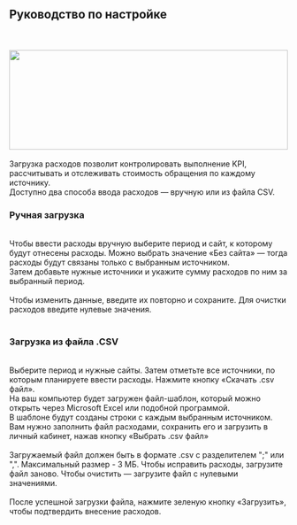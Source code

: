 ## Руководство по настройке
<br>
<br>
<img src="thumbnail.svg" alt="" width="100%" height="180px"/>
<br>
<br>
Загрузка расходов позволит контролировать выполнение KPI, рассчитывать и отслеживать стоимость обращения по каждому источнику.
<br>
Доступно два способа ввода расходов — вручную или из файла CSV. 
<br>

### Ручная загрузка

<br>
Чтобы ввести расходы вручную выберите период и сайт, к которому будут отнесены расходы. Можно выбрать значение «Без сайта» —  тогда расходы будут связаны только с выбранным источником.
<br>
Затем добавьте нужные источники и укажите сумму расходов по ним за выбранный период.
<br>
<br>
<Alert> Чтобы изменить данные, введите их повторно и сохраните. Для очистки расходов введите нулевые значения.</Alert>
<br>
<br>

### Загрузка из файла .CSV

<br>
Выберите период и нужные сайты. Затем отметьте все источники, по которым планируете ввести расходы. Нажмите кнопку «Скачать .csv файл».
<br>
На ваш компьютер будет загружен файл-шаблон, который можно открыть через Microsoft Excel или подобной программой. 
<br>
В шаблоне будут созданы строки с каждым выбранным источником. Вам нужно заполнить файл расходами, сохранить его и загрузить в личный кабинет, нажав кнопку «Выбрать .csv файл»
<br>
<br>
<Alert>Загружаемый файл должен быть в формате .csv с разделителем ";" или ",". Максимальный размер - 3 МБ. Чтобы исправить расходы, загрузите файл заново. Чтобы очистить — загрузите файл с нулевыми значениями.</Alert> 
<br>
<br>
После успешной загрузки файла, нажмите зеленую кнопку «Загрузить», чтобы подтвердить внесение расходов.
